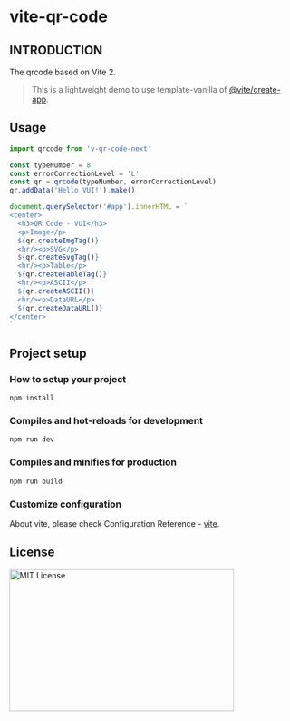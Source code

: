 # vite-qr-code

## INTRODUCTION

The qrcode based on Vite 2.

> This is a lightweight demo to use template-vanilla of [@vite/create-app](https://github.com/vitejs/vite/tree/main/packages/create-app).

## Usage

```js
import qrcode from 'v-qr-code-next'

const typeNumber = 8
const errorCorrectionLevel = 'L'
const qr = qrcode(typeNumber, errorCorrectionLevel)
qr.addData('Hello VUI!').make()

document.querySelector('#app').innerHTML = `
<center>
  <h3>QR Code - VUI</h3>
  <p>Image</p>
  ${qr.createImgTag()}
  <hr/><p>SVG</p>
  ${qr.createSvgTag()}
  <hr/><p>Table</p>
  ${qr.createTableTag()}
  <hr/><p>ASCII</p>
  ${qr.createASCII()}
  <hr/><p>DataURL</p>
  ${qr.createDataURL()}
</center>
`
```

## Project setup

### How to setup your project
```
npm install
```

### Compiles and hot-reloads for development
```
npm run dev
```

### Compiles and minifies for production
```
npm run build
```

### Customize configuration

About vite, please check Configuration Reference - [vite](https://vitejs.dev/config/).

## License

<img src="https://nikoni.top/images/niko-mit.png" alt="MIT License" width="396" height="250"/>
